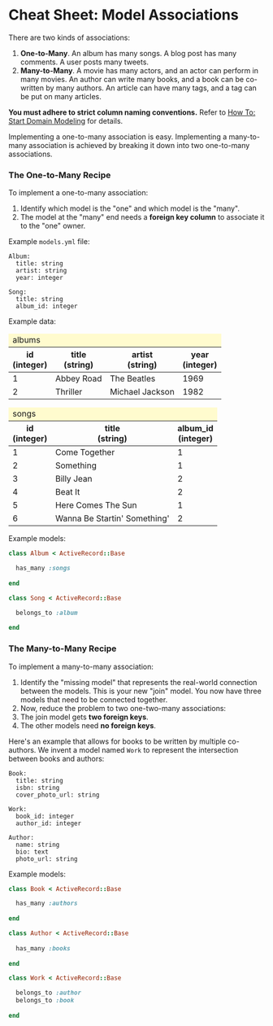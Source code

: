 # Cheat Sheet: Model Associations

There are two kinds of associations:

1. **One-to-Many**.  An album has many songs.  A blog post has many comments.  A user posts many tweets.
1. **Many-to-Many**.  A movie has many actors, and an actor can perform in many movies.  An author can write many books, and a book can be co-written by many authors.  An article can have many tags, and a tag can be put on many articles.

**You must adhere to strict column naming conventions.** Refer to [How To: Start Domain Modeling](domain_modeling) for details.

Implementing a one-to-many association is easy.  Implementing a many-to-many association is achieved by breaking it down into two one-to-many associations.

### The One-to-Many Recipe

To implement a one-to-many association:

1. Identify which model is the "one" and which model is the "many".
1. The model at the "many" end needs a **foreign key column** to associate it to the "one" owner.


Example `models.yml` file:

```
Album:
  title: string
  artist: string
  year: integer
```

```
Song:
  title: string
  album_id: integer
```

Example data:

<table class="table table-bordered">
  <thead>
    <tr>
      <td colspan="5" style="background: #fffbce">albums</td>
    </tr>
    <tr>
      <th>id<br>(integer)</th>
      <th>title<br>(string)</th>
      <th>artist<br>(string)</th>
      <th>year<br>(integer)</th>
    </tr>
  </thead>
  <tbody>
    <tr>
      <td>1</td>
      <td>Abbey Road</td>
      <td>The Beatles</td>
      <td>1969</td>
    </tr>
    <tr>
      <td>2</td>
      <td>Thriller</td>
      <td>Michael Jackson</td>
      <td>1982</td>
    </tr>
  </tbody>
</table>

<table class="table table-bordered">
  <thead>
    <tr>
      <td colspan="5" style="background: #fffbce">songs</td>
    </tr>
    <tr>
      <th>id<br>(integer)</th>
      <th>title<br>(string)</th>
      <th>album_id<br>(integer)</th>
    </tr>
  </thead>
  <tbody>
    <tr>
      <td>1</td>
      <td>Come Together</td>
      <td>1</td>
    </tr>
    <tr>
      <td>2</td>
      <td>Something</td>
      <td>1</td>
    </tr>
    <tr>
      <td>3</td>
      <td>Billy Jean</td>
      <td>2</td>
    </tr>
    <tr>
      <td>4</td>
      <td>Beat It</td>
      <td>2</td>
    </tr>
    <tr>
      <td>5</td>
      <td>Here Comes The Sun</td>
      <td>1</td>
    </tr>
    <tr>
      <td>6</td>
      <td>Wanna Be Startin' Something'</td>
      <td>2</td>
    </tr>
  </tbody>
</table>

Example models:

``` ruby
class Album < ActiveRecord::Base

  has_many :songs
  
end

class Song < ActiveRecord::Base

  belongs_to :album
  
end
```

### The Many-to-Many Recipe

To implement a many-to-many association:

1. Identify the "missing model" that represents the real-world connection between the models.  This is your new "join" model.  You now have three models that need to be connected together.
1. Now, reduce the problem to two one-two-many associations:
  1. The join model gets **two foreign keys**.
  1. The other models need **no foreign keys**.

Here's an example that allows for books to be written by multiple co-authors.  We invent a model named `Work` to represent the 
intersection between books and authors:

```
Book:
  title: string
  isbn: string
  cover_photo_url: string

Work:
  book_id: integer
  author_id: integer

Author:
  name: string
  bio: text
  photo_url: string
```

Example models:

``` ruby
class Book < ActiveRecord::Base

  has_many :authors
  
end

class Author < ActiveRecord::Base
  
  has_many :books
  
end

class Work < ActiveRecord::Base

  belongs_to :author
  belongs_to :book
  
end
```
